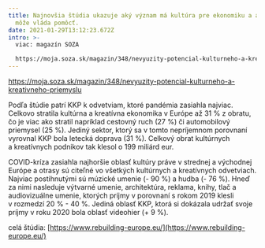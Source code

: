 ```yaml
---
title: Najnovšia štúdia ukazuje aký význam má kultúra pre ekonomiku a ako jej
  môže vláda pomôcť.
date: 2021-01-29T13:12:23.672Z
intro: >-
  viac: magazín SOZA

  https://moja.soza.sk/magazin/348/nevyuzity-potencial-kulturneho-a-kreativneho-priemyslu
---
```

https://moja.soza.sk/magazin/348/nevyuzity-potencial-kulturneho-a-kreativneho-priemyslu

Podľa štúdie patrí KKP k odvetviam, ktoré pandémia zasiahla najviac. Celkovo stratila kultúrna a kreatívna ekonomika v Európe až 31 % z obratu, čo je viac ako stratil napríklad cestovný ruch (27 %) či automobilový priemysel (25 %). Jediný sektor, ktorý sa v tomto nepríjemnom porovnaní vyrovnal KKP bola letecká doprava (31 %). Celkový obrat kultúrnych a kreatívnych podnikov tak klesol o 199 miliárd eur.

COVID-kríza zasiahla najhoršie oblasť kultúry práve v strednej a východnej Európe a otrasy sú citeľné vo všetkých kultúrnych a kreatívnych odvetviach. Najviac postihnutými sú múzické umenie (- 90 %) a hudba (- 76 %). Hneď za nimi nasleduje výtvarné umenie, architektúra, reklama, knihy, tlač a audiovizuálne umenie, ktorých príjmy v porovnaní s rokom 2019 klesli v rozmedzí 20 % - 40 %. Jediná oblasť KKP, ktorá si dokázala udržať svoje príjmy v roku 2020 bola oblasť videohier (+ 9 %).

celá štúdia: [https://www.rebuilding-europe.​eu/](https://www.rebuilding-europe.eu/)
